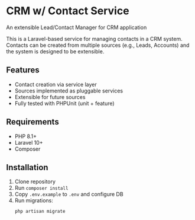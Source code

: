 # CRM w/ Contact Service
An extensible Lead/Contact Manager for CRM application

This is a Laravel-based service for managing contacts in a CRM system.  
Contacts can be created from multiple sources (e.g., Leads, Accounts) and the system is designed to be extensible.

## Features
- Contact creation via service layer
- Sources implemented as pluggable services
- Extensible for future sources
- Fully tested with PHPUnit (unit + feature)

## Requirements
- PHP 8.1+
- Laravel 10+
- Composer

## Installation
1. Clone repository
2. Run `composer install`
3. Copy `.env.example` to `.env` and configure DB
4. Run migrations:
   ```bash
   php artisan migrate



